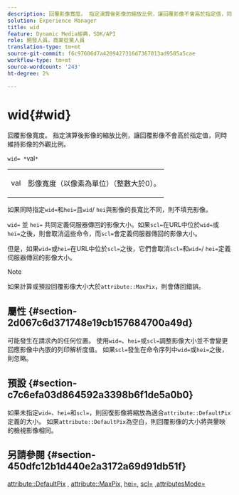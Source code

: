```yaml
---
description: 回覆影像寬度。 指定演算後影像的縮放比例，讓回覆影像不會高於指定值，同時維持影像的外觀比例。
solution: Experience Manager
title: wid
feature: Dynamic Media經典，SDK/API
role: 開發人員，商業從業人員
translation-type: tm+mt
source-git-commit: f6c97606d7a4209427316d7367013ad9585a5cae
workflow-type: tm+mt
source-wordcount: '243'
ht-degree: 2%

---
```



# wid{#wid}

回覆影像寬度。 指定演算後影像的縮放比例，讓回覆影像不會高於指定值，同時維持影像的外觀比例。

`wid= *`val`*`

<table id="simpletable_1C898A7B99114BE986EC5553F6A31E82"> 
 <tr class="strow"> 
  <td class="stentry"> <p><span class="varname"> val</span> </p> </td> 
  <td class="stentry"> <p>影像寬度（以像素為單位）（整數大於0）。 </p></td> 
 </tr> 
</table>

如果同時指定`wid=`和`hei=`且`wid`/ `hei`與影像的長寬比不同，則不填充影像。

`wid=` 並 `hei=` 共同定義伺服器傳回的影像大小。如果`scl=`在URL中位於`wid=`或`hei=`之後，則會取消這些命令，而`scl=`會定義伺服器傳回的影像大小。

但是，如果`wid=`或`hei=`在URL中位於`scl=`之後，它們會取消`scl=`和`wid=`/ `hei=`定義伺服器傳回的影像大小。

>[!NOTE]
>
>如果計算或預設回覆影像大小大於`attribute::MaxPix`，則會傳回錯誤。

## 屬性 {#section-2d067c6d371748e19cb157684700a49d}

可能發生在請求內的任何位置。 使用`wid=`、`hei=`或`scl=`調整影像大小並不會變更回應影像中內嵌的列印解析度值。 如果`scl=`發生在命令序列中`wid=`或`hei=`之後，則忽略。

## 預設 {#section-c7c6efa03d864592a3398b6f1de5a0b0}

如果未指定`wid=`、`hei=`和`scl=`，則回復影像將縮放為適合`attribute::DefaultPix`定義的大小。 如果`attribute::DefaultPix`為空白，則回覆影像的大小將與暈映的檢視影像相同。

## 另請參閱 {#section-450dfc12b1d440e2a3172a69d91db51f}

[attribute::DefaultPix](../../../../../ir-api/material-cat/image-rendering-api-ref/c-ir-material-catalog/c-ir-attributes-reference/r-ir-defaultpix.md#reference-102c98f9b5d24d2aaaeb756653fb0e6f) ,  [attribute::MaxPix](../../../../../ir-api/material-cat/image-rendering-api-ref/c-ir-material-catalog/c-ir-attributes-reference/r-ir-maxpix.md#reference-569f186bbc2840a6bd3cffa8ff3e7657),  [hei=](../../../../../ir-api/http-protocol/image-rendering-api-ref/c-ir-http-protocol-ref/c-ir-http-protocol-command-reference/r-ir-hei.md#reference-1c08f60365a94417a39867c09cac5478),  [scl=](../../../../../ir-api/http-protocol/image-rendering-api-ref/c-ir-http-protocol-ref/c-ir-http-protocol-command-reference/r-ir-scl.md#reference-b14b51a6cbe34f0bba42880540592f29) [,attributesMode=](../../../../../ir-api/http-protocol/image-rendering-api-ref/c-ir-http-protocol-ref/c-ir-http-protocol-command-reference/r-ir-http-resmode.md#reference-851a5b636f8948cfb11456c9b7dab0d3)
